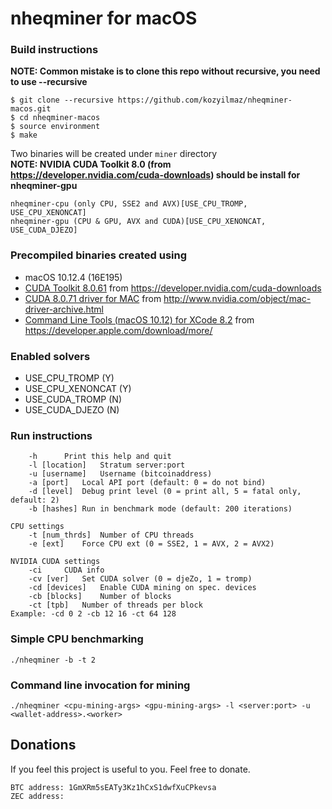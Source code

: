 # nheqminer for macOS

### Build instructions

**NOTE: Common mistake is to clone this repo without recursive, you need to use --recursive**

`$ git clone --recursive https://github.com/kozyilmaz/nheqminer-macos.git`  
`$ cd nheqminer-macos`  
`$ source environment`  
`$ make`

Two binaries will be created under `miner` directory  
**NOTE: NVIDIA CUDA Toolkit 8.0 (from https://developer.nvidia.com/cuda-downloads) should be install for nheqminer-gpu**

```
nheqminer-cpu (only CPU, SSE2 and AVX)[USE_CPU_TROMP, USE_CPU_XENONCAT]  
nheqminer-gpu (CPU & GPU, AVX and CUDA)[USE_CPU_XENONCAT, USE_CUDA_DJEZO]
```

### Precompiled binaries created using
- macOS 10.12.4 (16E195)
- [CUDA Toolkit 8.0.61](https://developer.nvidia.com/compute/cuda/8.0/Prod2/local_installers/cuda_8.0.61_mac-dmg) from https://developer.nvidia.com/cuda-downloads
- [CUDA 8.0.71 driver for MAC](http://www.nvidia.com/object/macosx-cuda-8.0.71-driver.html) from http://www.nvidia.com/object/mac-driver-archive.html
- [Command Line Tools (macOS 10.12) for XCode 8.2](http://adcdownload.apple.com/Developer_Tools/Command_Line_Tools_macOS_10.12_for_Xcode_8.2/Command_Line_Tools_macOS_10.12_for_Xcode_8.2.dmg) from https://developer.apple.com/download/more/


### Enabled solvers
  - USE_CPU_TROMP (Y)
  - USE_CPU_XENONCAT (Y)
  - USE_CUDA_TROMP (N)
  - USE_CUDA_DJEZO (N)

### Run instructions

```Parameters: 
    -h		Print this help and quit
    -l [location]	Stratum server:port
    -u [username]	Username (bitcoinaddress)
    -a [port]	Local API port (default: 0 = do not bind)
    -d [level]	Debug print level (0 = print all, 5 = fatal only, default: 2)
    -b [hashes]	Run in benchmark mode (default: 200 iterations)

CPU settings
    -t [num_thrds]	Number of CPU threads
    -e [ext]	Force CPU ext (0 = SSE2, 1 = AVX, 2 = AVX2)

NVIDIA CUDA settings
    -ci		CUDA info
    -cv [ver]	Set CUDA solver (0 = djeZo, 1 = tromp)
    -cd [devices]	Enable CUDA mining on spec. devices
    -cb [blocks]	Number of blocks
    -ct [tpb]	Number of threads per block
Example: -cd 0 2 -cb 12 16 -ct 64 128
```

### Simple CPU benchmarking
`./nheqminer -b -t 2`

### Command line invocation for mining
`./nheqminer <cpu-mining-args> <gpu-mining-args> -l <server:port> -u <wallet-address>.<worker>`



## Donations

If you feel this project is useful to you. Feel free to donate.

    BTC address: 1GmXRm5sEATy3Kz1hCxS1dwfXuCPkevsa
    ZEC address:
    